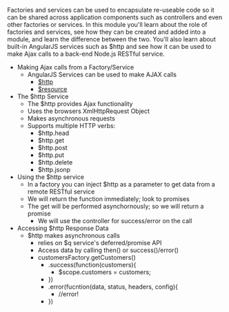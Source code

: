 Factories and services can be used to encapsulate re-useable code so it can be shared across application components such as controllers and even other factories or services. In this module you'll learn about the role of factories and services, see how they can be created and added into a module, and learn the difference between the two. You'll also learn about built-in AngularJS services such as $http and see how it can be used to make Ajax calls to a back-end Node.js RESTful service.

+ Making Ajax calls from a Factory/Service
  + AngularJS Services can be used to make AJAX calls
    + <a href="https://docs.angularjs.org/api/ng/service/$http">$http</a>
    + <a href="https://docs.angularjs.org/api/ngResource/service/$resource">$resource</a>
+ The $http Service
  + The $http provides Ajax functionality
  + Uses the browsers XmlHttpRequest Object
  + Makes asynchronous requests
  + Supports multiple HTTP verbs:
    + $http.head
    + $http.get
    + $http.post
    + $http.put
    + $http.delete
    + $http.jsonp
+ Using the $http service
  + In a  factory you can inject $http as a parameter to get data from a remote RESTful service
  + We will return the function immediately; look to promises
  + The get will be performed asynchornously; so we will return a promise
    + We will use the controller for success/error on the call
+ Accessing $http Response Data
  + $http makes asynchronous calls
    + relies on $q service's deferred/promise API
    + Access data by calling then() or success()/error()
    + customersFactory.getCustomers()
      + .success(function(customers){
        + $scope.customers = customers;
      + })
      + .error(fucntion(data, status, headers, config){
        + //error!
      + })  
